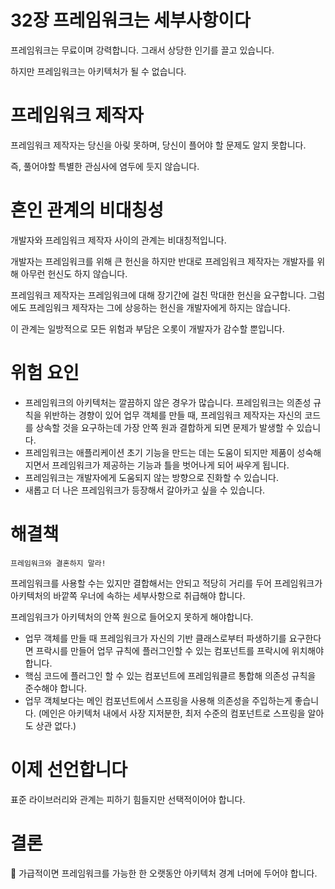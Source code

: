 # 32장 프레임워크는 세부사항이다

프레임워크는 무료이며 강력합니다. 그래서 상당한 인기를 끌고 있습니다.

하지만 프레임워크는 아키텍처가 될 수 없습니다.

# 프레임워크 제작자

프레임워크 제작자는 당신을 아맂 못하며, 당신이 플어야 할 문제도 알지 못합니다.

즉, 풀어야할 특별한 관심사에 염두에 둣지 않습니다.

# 혼인 관계의 비대칭성

개발자와 프레임워크 제작자 사이의 관계는 비대칭적입니다.

개발자는 프레임워크를 위해 큰 헌신을 하지만 반대로 프레임워크 제작자는 개발자를 위해 아무런 헌신도 하지 않습니다.

프레임워크 제작자는 프레임워크에 대해 장기간에 걸친 막대한 헌신을 요구합니다. 그럼에도 프레임워크 제작자는 그에 상응하는 헌신을 개발자에게 하지는 않습니다.

이 관계는 일방적으로 모든 위험과 부담은 오롯이 개발자가 감수할 뿐입니다.

# 위험 요인

- 프레임워크의 아키텍처는 깔끔하지 않은 경우가 많습니다.  프레임워크는 의존성 규칙을 위반하는 경향이 있어 업무 객체를 만들 때, 프레임워크 제작자는 자신의 코드를 상속할 것을 요구하는데 가장 안쪽 원과 결합하게 되면 문제가 발생할 수 있습니다.
- 프레임워크는 애플리케이션 초기 기능을 만드는 데는 도움이 되지만 제품이 성숙해지면서 프레임워크가 제공하는 기능과 틀을 벗어나게 되어 싸우게 됩니다.
- 프레임워크는 개발자에게 도움되지 않는 방향으로 진화할 수 있습니다.
- 새롭고 더 나은 프레임워크가 등장해서 갈아카고 싶을 수 있습니다.

# 해결책

```
프레임워크와 결혼하지 말라!
```

프레임워크를 사용할 수는 있지만 결합해서는 안되고 적당히 거리를 두어 프레임워크가 아키텍처의 바깥쪽 우너에 속하는 세부사항으로 취급해야 합니다.

프레임워크가 아키텍처의 안쪽 원으로 들어오지 못하게 해야합니다.

- 업무 객체를 만들 때 프레임워크가 자신의 기반 클래스로부터 파생하기를 요구한다면 프락시를 만들어 업무 규칙에 플러그인할 수 있는 컴포넌트를 프락시에 위치해야 합니다.
- 핵심 코드에 플러그인 할 수 있는 컴포넌트에 프레임워클르 통합해 의존성 규칙을 준수해야 합니다.
- 업무 객체보다는 메인 컴포넌트에서 스프링을 사용해 의존성을 주입하는게 좋습니다.
(메인은 아키텍처 내에서 사장 지저분한, 최저 수준의 컴포넌트로 스프링을 알아도 상관 없다.)

# 이제 선언합니다

표준 라이브러리와 관계는 피하기 힘들지만 선택적이어야 합니다.

# 결론

📌 가급적이면 프레임워크를 가능한 한 오랫동안 아키텍처 경계 너머에 두어야 합니다.
